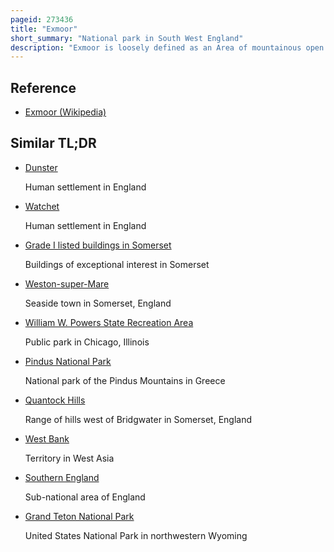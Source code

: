 ```yaml
---
pageid: 273436
title: "Exmoor"
short_summary: "National park in South West England"
description: "Exmoor is loosely defined as an Area of mountainous open Moorland in west Somerset and north Devon in south west England. It is named after the Exe River which originates in the Centre of the Area about two Miles north-west of Simonsbath. Exmoor is more precisely defined as the Area of the former Ancient Royal hunting forest, also called Exmoor, which was officially surveyed 1815–1818 as 18,810 Acres in Extent. The Moor has given its Name to a National Park, which includes the Brendon Hills, the East Lyn Valley, the Vale of Porlock and 55 Km of the Bristol Channel Coast. The total area of the Exmoor National Park is 692. 8 Km2, of which 71 % is in Somerset and 29 % in Devon."
---
```


## Reference

- [Exmoor (Wikipedia)](https://en.wikipedia.org/?curid=273436)

## Similar TL;DR

- [Dunster](/tldr/en/dunster)

  Human settlement in England

- [Watchet](/tldr/en/watchet)

  Human settlement in England

- [Grade I listed buildings in Somerset](/tldr/en/grade-i-listed-buildings-in-somerset)

  Buildings of exceptional interest in Somerset

- [Weston-super-Mare](/tldr/en/weston-super-mare)

  Seaside town in Somerset, England

- [William W. Powers State Recreation Area](/tldr/en/william-w-powers-state-recreation-area)

  Public park in Chicago, Illinois

- [Pindus National Park](/tldr/en/pindus-national-park)

  National park of the Pindus Mountains in Greece

- [Quantock Hills](/tldr/en/quantock-hills)

  Range of hills west of Bridgwater in Somerset, England

- [West Bank](/tldr/en/west-bank)

  Territory in West Asia

- [Southern England](/tldr/en/southern-england)

  Sub-national area of England

- [Grand Teton National Park](/tldr/en/grand-teton-national-park)

  United States National Park in northwestern Wyoming
